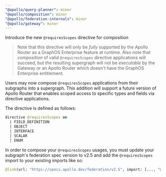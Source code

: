 ```yaml
---
"@apollo/query-planner": minor
"@apollo/composition": minor
"@apollo/federation-internals": minor
"@apollo/gateway": minor
---
```


Introduce the new `@requiresScopes` directive for composition

> Note that this directive will only be _fully_ supported by the Apollo Router as a GraphOS Enterprise feature at runtime. Also note that _composition_ of valid `@requiresScopes` directive applications will succeed, but the resulting supergraph will not be _executable_ by the Gateway or an Apollo Router which doesn't have the GraphOS Enterprise entitlement.

Users may now compose `@requiresScopes` applications from their subgraphs into a supergraph. This addition will support a future version of Apollo Router that enables scoped access to specific types and fields via directive applications.

The directive is defined as follows:

```graphql
directive @requiresScopes on
  | FIELD_DEFINITION
  | OBJECT
  | INTERFACE
  | SCALAR
  | ENUM
```

In order to compose your `@requiresScopes` usages, you must update your subgraph's federation spec version to v2.5 and add the `@requiresScopes` import to your existing imports like so:
```graphql
@link(url: "https://specs.apollo.dev/federation/v2.5", import: [..., "@requiresScopes"])
```